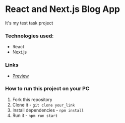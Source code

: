 # React and Next.js Blog App
It's my test task project
### Technologies used:
* React
* Next.js
### Links
* [Preview](https://develops-today-test-task-ten.now.sh/)
### How to run this project on your PC
1. Fork this repository
1. Clone it - `git clone your_link`
1. Install dependencies - `npm install`
1. Run it - `npm run start`
